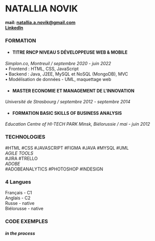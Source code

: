 # NATALLIA NOVIK

 **mail: natallia.a.novik@gmail.com** <br>
 **[LinkedIn]( https://www.linkedin.com/in/natallianovik/)**

### FORMATION

* #### TITRE RNCP NIVEAU 5 DÉVELOPPEUSE WEB & MOBILE
_Simplon.co, Montreuil / septembre 2020 - juin 2022_ <br>
 • Frontend : HTML, CSS, JavaScript <br>
 • Backend : Java, J2EE, MySQL et NoSQL (MongoDB), MVC <br>
 • Modélisation de données - UML, maquettage web <br>

* #### MASTER ECONOMIE ET MANAGEMENT DE L’INNOVATION
_Université de Strasbourg / septembre 2012 - septembre 2014_

* #### FORMATION BASIC SKILLS OF BUSINESS ANALYSIS
_Education Centre of HI-TECH PARK Minsk, Biélorussie / mai - juin 2012_

### TECHNOLOGIES
#HTML #CSS #JAVASCRIPT #FIGMA #JAVA #MYSQL #UML<br>
_AGILE TOOLS_<br>
#JIRA #TRELLO<br>
_ADOBE_<br>
#ADOBEANALYTICS #PHOTOSHOP #INDESIGN<br>
### 4 Langues
Français - C1 <br> Anglais - C2 <br> Russe - native <br> Biélorusse - native
### CODE EXEMPLES  
##### _in the process_
